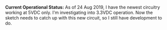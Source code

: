 **Current Operational Status:** As of 24 Aug 2019, I have the newest circuitry working at 5VDC only.  I'm investigating into 3.3VDC operation.  Now the sketch needs to catch up with this new circuit, so I still have development to do.
